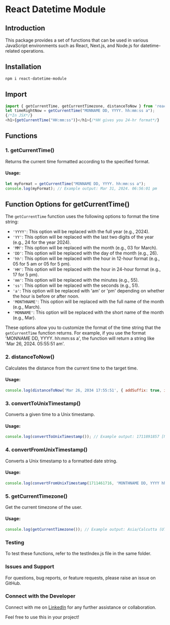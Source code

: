 # React Datetime Module

## Introduction

This package provides a set of functions that can be used in various JavaScript environments such as React, Next.js, and Node.js for datetime-related operations.

## Installation
```bash
npm i react-datetime-module
```
## Import
```javascript
import { getCurrentTime, getCurrentTimezone, distanceToNow } from 'react-datetime-module'
let timeRightNow = getCurrentTime("MONNAME DD, YYYY. hh:mm:ss a");
{/*In JSX*/}
<h1>{getCurrentTime("HH:mm:ss")}</h1>{/*HH gives you 24-hr format*/}
```

## Functions

### 1. getCurrentTime()

Returns the current time formatted according to the specified format.

#### Usage:

```javascript
let myFormat = getCurrentTime("MONNAME DD, YYYY. hh:mm:ss a");
console.log(myFormat); // Example output: Mar 31, 2024. 06:56:01 pm
```

## Function Options for getCurrentTime()

The `getCurrentTime` function uses the following options to format the time string:

- `'YYYY'`: This option will be replaced with the full year (e.g., 2024).
- `'YY'`: This option will be replaced with the last two digits of the year (e.g., 24 for the year 2024).
- `'MM'`: This option will be replaced with the month (e.g., 03 for March).
- `'DD'`: This option will be replaced with the day of the month (e.g., 26).
- `'hh'`: This option will be replaced with the hour in 12-hour format (e.g., 05 for 5 am or 05 for 5 pm).
- `'HH'`: This option will be replaced with the hour in 24-hour format (e.g., 17 for 5 pm).
- `'mm'`: This option will be replaced with the minutes (e.g., 55).
- `'ss'`: This option will be replaced with the seconds (e.g., 51).
- `'a'`: This option will be replaced with 'am' or 'pm' depending on whether the hour is before or after noon.
- `'MONTHNAME'`: This option will be replaced with the full name of the month (e.g., March).
- `'MONNAME'`: This option will be replaced with the short name of the month (e.g., Mar).

These options allow you to customize the format of the time string that the `getCurrentTime` function returns. For example, if you use the format 'MONNAME DD, YYYY. hh:mm:ss a', the function will return a string like 'Mar 26, 2024. 05:55:51 am'.

### 2. distanceToNow()
Calculates the distance from the current time to the target time.

#### Usage:

```javascript
console.log(distanceToNow('Mar 26, 2034 17:55:51', { addSuffix: true, includeSeconds: true })); // Example output: about 9 years from now
```

### 3. convertToUnixTimestamp()
Converts a given time to a Unix timestamp.

#### Usage:
```javascript
console.log(convertToUnixTimestamp()); // Example output: 1711891857 [No argument gives you the current timestamp]
```
### 4. convertFromUnixTimestamp()
Converts a Unix timestamp to a formatted date string.

#### Usage:
```javascript
console.log(convertFromUnixTimestamp(1711461716, 'MONTHNAME DD, YYYY hh:mm:ss a')); // Output: March 26, 2024 07:31:56 pm [You can mention the output format]
```
### 5. getCurrentTimezone()
Get the current timezone of the user.

#### Usage:
```javascript
console.log(getCurrentTimezone()); // Example output: Asia/Calcutta (UTC+5.5)
```
### Testing
To test these functions, refer to the testIndex.js file in the same folder.

### Issues and Support
For questions, bug reports, or feature requests, please raise an issue on GitHub.

### Connect with the Developer
Connect with me on [LinkedIn](https://www.linkedin.com/in/shatadip/) for any further assistance or collaboration.

Feel free to use this in your project!

